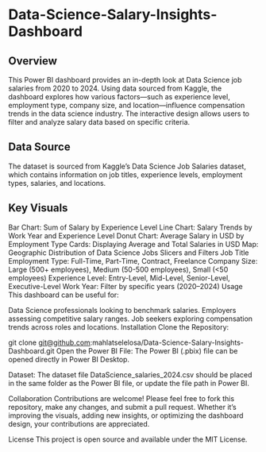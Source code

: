 # Data-Science-Salary-Insights-Dashboard

## Overview

This Power BI dashboard provides an in-depth look at Data Science job salaries from 2020 to 2024. Using data sourced from Kaggle, the dashboard explores how various factors—such as experience level, employment type, company size, and location—influence compensation trends in the data science industry. The interactive design allows users to filter and analyze salary data based on specific criteria.

## Data Source

The dataset is sourced from Kaggle’s Data Science Job Salaries dataset, which contains information on job titles, experience levels, employment types, salaries, and locations.

## Key Visuals

Bar Chart: Sum of Salary by Experience Level
Line Chart: Salary Trends by Work Year and Experience Level
Donut Chart: Average Salary in USD by Employment Type
Cards: Displaying Average and Total Salaries in USD
Map: Geographic Distribution of Data Science Jobs
Slicers and Filters
Job Title
Employment Type: Full-Time, Part-Time, Contract, Freelance
Company Size: Large (500+ employees), Medium (50-500 employees), Small (<50 employees)
Experience Level: Entry-Level, Mid-Level, Senior-Level, Executive-Level
Work Year: Filter by specific years (2020–2024)
Usage
This dashboard can be useful for:

Data Science professionals looking to benchmark salaries.
Employers assessing competitive salary ranges.
Job seekers exploring compensation trends across roles and locations.
Installation
Clone the Repository:

git clone git@github.com:mahlatselelosa/Data-Science-Salary-Insights-Dashboard.git
Open the Power BI File:
The Power BI (.pbix) file can be opened directly in Power BI Desktop.

Dataset:
The dataset file DataScience_salaries_2024.csv should be placed in the same folder as the Power BI file, or update the file path in Power BI.

Collaboration
Contributions are welcome! Please feel free to fork this repository, make any changes, and submit a pull request. Whether it’s improving the visuals, adding new insights, or optimizing the dashboard design, your contributions are appreciated.

License
This project is open source and available under the MIT License.

